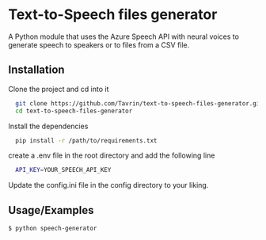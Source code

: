 
# Text-to-Speech files generator

A Python module that uses the Azure Speech API with neural voices to generate speech to speakers or to files from a CSV file.




## Installation


Clone the project and cd into it
```bash
  git clone https://github.com/Tavrin/text-to-speech-files-generator.git
  cd text-to-speech-files-generator
```
Install the dependencies
```bash
  pip install -r /path/to/requirements.txt
```
create a .env file in the root directory and add the following line
```bash
  API_KEY=YOUR_SPEECH_API_KEY
```


Update the config.ini file in the config directory to your liking.

## Usage/Examples

```console
$ python speech-generator
```

